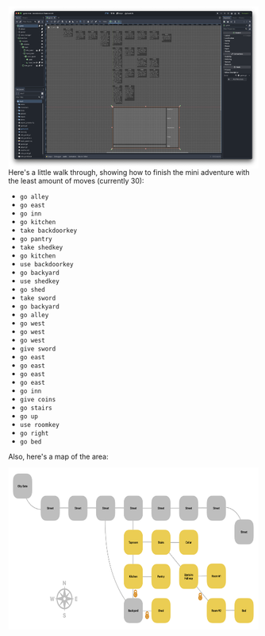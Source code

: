 <img src="screen_godot.png" align="right" height="325"/>

Here's a little walk through, showing how to finish the mini adventure with the least amount of moves (currently 30):

- `go alley`
- `go east`
- `go inn`
- `go kitchen`
- `take backdoorkey`
- `go pantry`
- `take shedkey`
- `go kitchen`
- `use backdoorkey`
- `go backyard`
- `use shedkey`
- `go shed`
- `take sword`
- `go backyard`
- `go alley`
- `go west`
- `go west`
- `go west`
- `give sword`
- `go east`
- `go east`
- `go east`
- `go east`
- `go inn`
- `give coins`
- `go stairs`
- `go up`
- `use roomkey`
- `go right`
- `go bed`

Also, here's a map of the area:

<img src="map.png" align="left" height="325"/>
